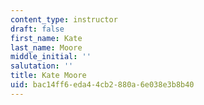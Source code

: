 ```yaml
---
content_type: instructor
draft: false
first_name: Kate
last_name: Moore
middle_initial: ''
salutation: ''
title: Kate Moore
uid: bac14ff6-eda4-4cb2-880a-6e038e3b8b40
---
```


